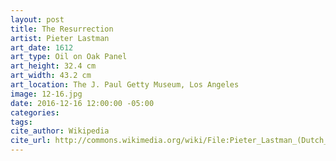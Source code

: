 ```yaml
---
layout: post
title: The Resurrection
artist: Pieter Lastman
art_date: 1612
art_type: Oil on Oak Panel
art_height: 32.4 cm
art_width: 43.2 cm
art_location: The J. Paul Getty Museum, Los Angeles
image: 12-16.jpg
date: 2016-12-16 12:00:00 -05:00
categories:
tags:
cite_author: Wikipedia
cite_url: http://commons.wikimedia.org/wiki/File:Pieter_Lastman_(Dutch_-_The_Resurrection_-_Google_Art_Project.jpg
---
```

